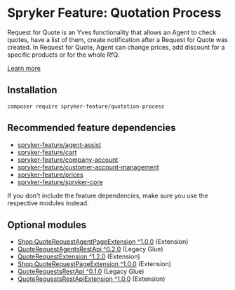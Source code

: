 # Spryker Feature: Quotation Process

Request for Quote is an Yves functionality that allows an Agent to check quotes, have a list of them, create notification after a Request for Quote was created. In Request for Quote, Agent can change prices, add discount for a specific products or for the whole RfQ.

[Learn more](https://docs.spryker.com/docs/scos/user/features/202108.0/quotation-process-feature-overview.html)

## Installation

```
composer require spryker-feature/quotation-process
```

## Recommended feature dependencies
- [spryker-feature/agent-assist](https://github.com/spryker-feature/agent-assist)
- [spryker-feature/cart](https://github.com/spryker-feature/cart)
- [spryker-feature/company-account](https://github.com/spryker-feature/company-account)
- [spryker-feature/customer-account-management](https://github.com/spryker-feature/customer-account-management)
- [spryker-feature/prices](https://github.com/spryker-feature/prices)
- [spryker-feature/spryker-core](https://github.com/spryker-feature/spryker-core)

If you don't include the feature dependencies, make sure you use the respective modules instead.

## Optional modules
- [Shop.QuoteRequestAgentPageExtension ^1.0.0](https://github.com/spryker-shop/quote-request-agent-page-extension) (Extension)
- [QuoteRequestAgentsRestApi ^0.2.0](https://github.com/spryker/quote-request-agents-rest-api) (Legacy Glue)
- [QuoteRequestExtension ^1.2.0](https://github.com/spryker/quote-request-extension) (Extension)
- [Shop.QuoteRequestPageExtension ^1.0.0](https://github.com/spryker-shop/quote-request-page-extension) (Extension)
- [QuoteRequestsRestApi ^0.1.0](https://github.com/spryker/quote-requests-rest-api) (Legacy Glue)
- [QuoteRequestsRestApiExtension ^1.0.0](https://github.com/spryker/quote-requests-rest-api-extension) (Extension)
